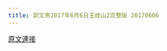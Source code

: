 ```yaml
---
title: 郭文贵2017年6月6日王歧山2完整版 20170606
---
```


[原文連接](https://gnews.org/ThreadView/53483858)


